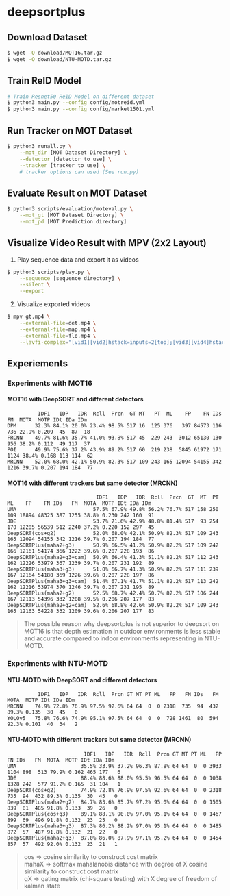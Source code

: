 # deepsortplus

## Download Dataset
```bash
$ wget -O download/MOT16.tar.gz
$ wget -O download/NTU-MOTD.tar.gz
```

## Train ReID Model
```bash
# Train Resnet50 ReID Model on different dataset
$ python3 main.py --config config/motreid.yml
$ python3 main.py --config config/market1501.yml
```

## Run Tracker on MOT Dataset
```bash
$ python3 runall.py \
    --mot_dir [MOT Dataset Directory] \
    --detector [detector to use] \
    --tracker [tracker to use] \
    # tracker options can used (See run.py)
```

## Evaluate Result on MOT Dataset
```bash
$ python3 scripts/evaluation/moteval.py \
    --mot_gt [MOT Dataset Directory] \
    --mot_pd [MOT Prediction directory]
```

## Visualize Video Result with MPV (2x2 Layout)
1. Play sequence data and export it as videos
```bash
$ python3 scripts/play.py \
    --sequence [sequence directory] \
    --silent \
    --export
```
2. Visualize exported videos
```bash
$ mpv gt.mp4 \
    --external-file=det.mp4 \
    --external-file=map.mp4 \
    --external-file=flo.mp4 \
    --lavfi-complex="[vid1][vid2]hstack=inputs=2[top];[vid3][vid4]hstack=inputs=2[bottom];[top][bottom]vstack=inputs=2[vo]"
```

## Experiements

### Experiments with MOT16

#### MOT16 with DeepSORT and different detectors
```
          IDF1   IDP   IDR  Rcll  Prcn  GT MT   PT  ML    FP    FN IDs   FM  MOTA  MOTP IDt IDa IDm
DPM      32.3% 84.1% 20.0% 23.4% 98.5% 517 16  125 376   397 84573 116  736 22.9% 0.209  45  87  18
FRCNN    49.7% 81.6% 35.7% 41.0% 93.8% 517 45  229 243  3012 65130 130  956 38.2% 0.112  49 117  37
POI      49.9% 75.6% 37.2% 43.9% 89.2% 517 60  219 238  5845 61972 171 1124 38.4% 0.168 113 114  62
MRCNN    52.0% 68.0% 42.1% 50.9% 82.3% 517 109 243 165 12094 54155 342 1216 39.7% 0.207 194 184  77
```

#### MOT16 with different trackers but same detector (MRCNN)
```
                             IDF1   IDP   IDR  Rcll  Prcn  GT  MT  PT  ML    FP    FN IDs   FM  MOTA  MOTP IDt IDa IDm
UMA                         57.5% 67.9% 49.8% 56.2% 76.7% 517 158 250 109 18894 48325 387 1255 38.8% 0.230 242 160  91
JDE                         53.7% 71.6% 42.9% 48.8% 81.4% 517  93 254 170 12285 56539 512 2240 37.2% 0.220 152 297  45
DeepSORT(cos+g2)            52.0% 68.0% 42.1% 50.9% 82.3% 517 109 243 165 12094 54155 342 1216 39.7% 0.207 194 184  77
DeepSORTPlus(maha2+g3)      50.9% 66.5% 41.2% 50.9% 82.2% 517 109 242 166 12161 54174 366 1222 39.6% 0.207 228 193  86
DeepSORTPlus(maha2+g3+cam)  50.9% 66.4% 41.3% 51.1% 82.2% 517 112 243 162 12226 53979 367 1239 39.7% 0.207 231 192  89
DeepSORTPlus(maha3+g3)      51.0% 66.7% 41.3% 50.9% 82.2% 517 111 239 167 12164 54180 369 1226 39.6% 0.207 228 197  86
DeepSORTPlus(maha3+g3+cam)  51.4% 67.1% 41.7% 51.1% 82.2% 517 113 242 162 12216 53974 370 1246 39.7% 0.207 231 195  89
DeepSORTPlus(maha2+g2)      52.5% 68.7% 42.4% 50.7% 82.2% 517 106 244 167 12113 54396 332 1208 39.5% 0.206 207 177  83
DeepSORTPlus(maha2+g2+cam)  52.6% 68.8% 42.6% 50.9% 82.2% 517 109 243 165 12163 54228 332 1209 39.6% 0.206 207 177  83
```
> The possible reason why deepsortplus is not superior to deepsort on MOT16 is that depth estimation in outdoor environments is less stable and accurate compared to indoor environments representing in NTU-MOTD.

### Experiments with NTU-MOTD

#### NTU-MOTD with DeepSORT and different detectors
```
          IDF1   IDP   IDR  Rcll  Prcn GT MT PT ML   FP   FN IDs   FM  MOTA  MOTP IDt IDa IDm
MRCNN    74.9% 72.8% 76.9% 97.5% 92.6% 64 64  0  0 2318  735  94  432 89.3% 0.135  30  45   0
YOLOv5   75.8% 76.6% 74.9% 95.1% 97.5% 64 64  0  0  728 1461  80  594 92.3% 0.101  40  34   2
```

#### NTU-MOTD with different trackers but same detector (MRCNN)
```
                         IDF1   IDP   IDR  Rcll  Prcn GT MT PT ML   FP   FN IDs   FM  MOTA  MOTP IDt IDa IDm
UMA                     35.5% 33.9% 37.2% 96.3% 87.8% 64 64  0  0 3933 1104 898  513 79.9% 0.162 465 177   6
JDE                     88.4% 88.6% 88.0% 95.5% 96.5% 64 64  0  0 1038 1328 242  577 91.2% 0.165  31 104   1
DeepSORT(cos+g2)        74.9% 72.8% 76.9% 97.5% 92.6% 64 64  0  0 2318  735  94  432 89.3% 0.135  30  45   0
DeepSORTPlus(maha2+g2)  84.7% 83.6% 85.7% 97.2% 95.0% 64 64  0  0 1505  839  81  485 91.8% 0.133  39  26   0
DeepSORTPlus(cos+g3)    89.1% 88.1% 90.0% 97.0% 95.1% 64 64  0  0 1467  899  69  496 91.8% 0.132  23  25   0
DeepSORTPlus(maha3+g3)  87.3% 86.2% 88.2% 97.0% 95.1% 64 64  0  0 1485  872  57  487 91.8% 0.132  21  22   0
DeepSORTPlus(maha2+g3)  87.0% 86.0% 87.9% 97.1% 95.2% 64 64  0  0 1454  857  57  492 92.0% 0.132  23  21   1
```
> cos => cosine similarity to construct cost matrix  
> mahaX => softmax mahalanobis distance with degree of X cosine similarity to construct cost matrix  
> gX => gating matrix (chi-square testing) with X degree of freedom of kalman state
